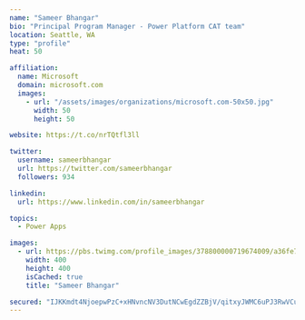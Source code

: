 ```yaml
---
name: "Sameer Bhangar"
bio: "Principal Program Manager - Power Platform CAT team"
location: Seattle, WA
type: "profile"
heat: 50

affiliation:
  name: Microsoft
  domain: microsoft.com
  images:
    - url: "/assets/images/organizations/microsoft.com-50x50.jpg"
      width: 50
      height: 50

website: https://t.co/nrTQtfl3ll

twitter:
  username: sameerbhangar
  url: https://twitter.com/sameerbhangar
  followers: 934

linkedin:
  url: https://www.linkedin.com/in/sameerbhangar

topics:
  - Power Apps

images:
  - url: https://pbs.twimg.com/profile_images/378800000719674009/a36fe7ddfab1778b76e5793772e43798_400x400.jpeg
    width: 400
    height: 400
    isCached: true
    title: "Sameer Bhangar"

secured: "IJKKmdt4NjoepwPzC+xHNvncNV3DutNCwEgdZZBjV/qitxyJWMC6uPJ3RwVCuEBoThZDOeNTo/3f8o6JisDCKf75jpbaUnrpt0K3BNcsIiDdNtWNLLIXo3uEWxadUs0oupJZWbrOjG3xixkkcfAcVMCNbcCt7lmgHagl9KW4ETpmnY7opCnSJWP+rXHMNLpg8ayLutGLSEwgc3Pg+NzoOlNagPb8YS41iX9W8b2M2D7HzztWux8wrChk6PxVrpcMynxzqixv0AUtfyPsUfyI7okFIOfQsP1YSiunX8vwDiYNI2vIIwsgZAfTCuIq42IVzKkyZKPlIDg2pMYmCGfvzz014llqWKMpUEh+NcEJdfPYmaG9D7n8GfKucjEJLKMD+llzNZox3IukdOKfPA6YyA==;RYsLGrtZGPPKZI64V3dVxQ=="
---
```


